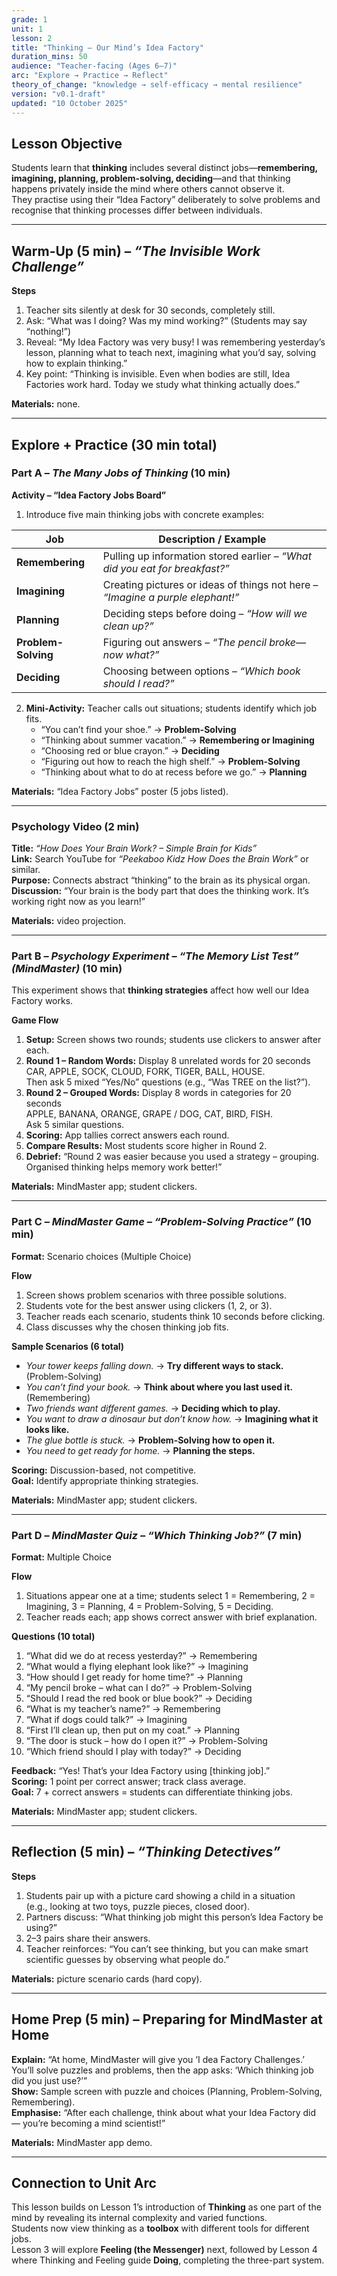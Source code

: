 ```yaml
---
grade: 1
unit: 1
lesson: 2
title: "Thinking – Our Mind’s Idea Factory"
duration_mins: 50
audience: "Teacher-facing (Ages 6–7)"
arc: "Explore → Practice → Reflect"
theory_of_change: "knowledge → self-efficacy → mental resilience"
version: "v0.1-draft"
updated: "10 October 2025"
---
```


## Lesson Objective
Students learn that **thinking** includes several distinct jobs—**remembering, imagining, planning, problem-solving, deciding**—and that thinking happens privately inside the mind where others cannot observe it.  
They practise using their “Idea Factory” deliberately to solve problems and recognise that thinking processes differ between individuals.

---

## Warm-Up (5 min) – *“The Invisible Work Challenge”*

**Steps**
1. Teacher sits silently at desk for 30 seconds, completely still.  
2. Ask: “What was I doing? Was my mind working?” (Students may say “nothing!”)  
3. Reveal: “My Idea Factory was very busy! I was remembering yesterday’s lesson, planning what to teach next, imagining what you’d say, solving how to explain thinking.”  
4. Key point: “Thinking is invisible. Even when bodies are still, Idea Factories work hard. Today we study what thinking actually does.”

**Materials:** none.

---

## Explore + Practice (30 min total)

### Part A – *The Many Jobs of Thinking* (10 min)

**Activity – “Idea Factory Jobs Board”**
1. Introduce five main thinking jobs with concrete examples:

| Job | Description / Example |
|-----|------------------------|
| **Remembering** | Pulling up information stored earlier – *“What did you eat for breakfast?”* |
| **Imagining** | Creating pictures or ideas of things not here – *“Imagine a purple elephant!”* |
| **Planning** | Deciding steps before doing – *“How will we clean up?”* |
| **Problem-Solving** | Figuring out answers – *“The pencil broke—now what?”* |
| **Deciding** | Choosing between options – *“Which book should I read?”* |

2. **Mini-Activity:** Teacher calls out situations; students identify which job fits.  
   - “You can’t find your shoe.” → **Problem-Solving**  
   - “Thinking about summer vacation.” → **Remembering or Imagining**  
   - “Choosing red or blue crayon.” → **Deciding**  
   - “Figuring out how to reach the high shelf.” → **Problem-Solving**  
   - “Thinking about what to do at recess before we go.” → **Planning**

**Materials:** “Idea Factory Jobs” poster (5 jobs listed).

---

### Psychology Video (2 min)

**Title:** *“How Does Your Brain Work? – Simple Brain for Kids”*  
**Link:** Search YouTube for *“Peekaboo Kidz How Does the Brain Work”* or similar.  
**Purpose:** Connects abstract “thinking” to the brain as its physical organ.  
**Discussion:** “Your brain is the body part that does the thinking work. It’s working right now as you learn!”  

**Materials:** video projection.

---

### Part B – *Psychology Experiment – “The Memory List Test” (MindMaster)* (10 min)

This experiment shows that **thinking strategies** affect how well our Idea Factory works.

**Game Flow**
1. **Setup:** Screen shows two rounds; students use clickers to answer after each.
2. **Round 1 – Random Words:** Display 8 unrelated words for 20 seconds  
   CAR, APPLE, SOCK, CLOUD, FORK, TIGER, BALL, HOUSE.  
   Then ask 5 mixed “Yes/No” questions (e.g., “Was TREE on the list?”).
3. **Round 2 – Grouped Words:** Display 8 words in categories for 20 seconds  
   APPLE, BANANA, ORANGE, GRAPE / DOG, CAT, BIRD, FISH.  
   Ask 5 similar questions.
4. **Scoring:** App tallies correct answers each round.  
5. **Compare Results:** Most students score higher in Round 2.  
6. **Debrief:** “Round 2 was easier because you used a strategy – grouping. Organised thinking helps memory work better!”

**Materials:** MindMaster app; student clickers.

---

### Part C – *MindMaster Game – “Problem-Solving Practice”* (10 min)

**Format:** Scenario choices (Multiple Choice)

**Flow**
1. Screen shows problem scenarios with three possible solutions.  
2. Students vote for the best answer using clickers (1, 2, or 3).  
3. Teacher reads each scenario, students think 10 seconds before clicking.  
4. Class discusses why the chosen thinking job fits.

**Sample Scenarios (6 total)**
- *Your tower keeps falling down.* → **Try different ways to stack.** (Problem-Solving)  
- *You can’t find your book.* → **Think about where you last used it.** (Remembering)  
- *Two friends want different games.* → **Deciding which to play.**  
- *You want to draw a dinosaur but don’t know how.* → **Imagining what it looks like.**  
- *The glue bottle is stuck.* → **Problem-Solving how to open it.**  
- *You need to get ready for home.* → **Planning the steps.**

**Scoring:** Discussion-based, not competitive.  
**Goal:** Identify appropriate thinking strategies.

**Materials:** MindMaster app; student clickers.

---

### Part D – *MindMaster Quiz – “Which Thinking Job?”* (7 min)

**Format:** Multiple Choice

**Flow**
1. Situations appear one at a time; students select 1 = Remembering, 2 = Imagining, 3 = Planning, 4 = Problem-Solving, 5 = Deciding.  
2. Teacher reads each; app shows correct answer with brief explanation.

**Questions (10 total)**
1. “What did we do at recess yesterday?” → Remembering  
2. “What would a flying elephant look like?” → Imagining  
3. “How should I get ready for home time?” → Planning  
4. “My pencil broke – what can I do?” → Problem-Solving  
5. “Should I read the red book or blue book?” → Deciding  
6. “What is my teacher’s name?” → Remembering  
7. “What if dogs could talk?” → Imagining  
8. “First I’ll clean up, then put on my coat.” → Planning  
9. “The door is stuck – how do I open it?” → Problem-Solving  
10. “Which friend should I play with today?” → Deciding  

**Feedback:** “Yes! That’s your Idea Factory using [thinking job].”  
**Scoring:** 1 point per correct answer; track class average.  
**Goal:** 7 + correct answers = students can differentiate thinking jobs.

**Materials:** MindMaster app; student clickers.

---

## Reflection (5 min) – *“Thinking Detectives”*

**Steps**
1. Students pair up with a picture card showing a child in a situation  
  (e.g., looking at two toys, puzzle pieces, closed door).  
2. Partners discuss: “What thinking job might this person’s Idea Factory be using?”  
3. 2–3 pairs share their answers.  
4. Teacher reinforces: “You can’t see thinking, but you can make smart scientific guesses by observing what people do.”

**Materials:** picture scenario cards (hard copy).

---

## Home Prep (5 min) – Preparing for MindMaster at Home

**Explain:** “At home, MindMaster will give you ‘I dea Factory Challenges.’ You’ll solve puzzles and problems, then the app asks: ‘Which thinking job did you just use?’”  
**Show:** Sample screen with puzzle and choices (Planning, Problem-Solving, Remembering).  
**Emphasise:** “After each challenge, think about what your Idea Factory did — you’re becoming a mind scientist!”  

**Materials:** MindMaster app demo.

---

## Connection to Unit Arc
This lesson builds on Lesson 1’s introduction of **Thinking** as one part of the mind by revealing its internal complexity and varied functions.  
Students now view thinking as a **toolbox** with different tools for different jobs.  
Lesson 3 will explore **Feeling (the Messenger)** next, followed by Lesson 4 where Thinking and Feeling guide **Doing**, completing the three-part system.
